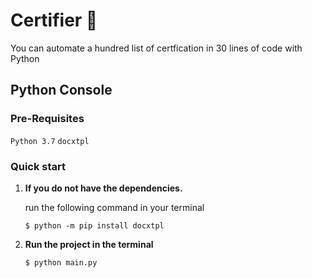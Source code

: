 # Certifier 📜
You can automate a hundred list of certfication in 30 lines of code with Python

## Python Console
### Pre-Requisites
`Python 3.7`
`docxtpl`

### Quick start
1.  **If you do not have the dependencies.**

    run the following command in your terminal

    ```shell
    $ python -m pip install docxtpl
    ```
2.  **Run the project in the terminal**
    ```shell
    $ python main.py
    ```


